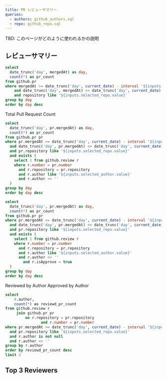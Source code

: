 ```yaml
---
title: PR レビューサマリー
queries:
  - authors: github_authors.sql
  - repo: github_repo.sql
---
```


<Alert status="info">
TBD: このページがどのように使われるかの説明
</Alert>

<Dropdown name=selected_author data={authors} value=author>
    <DropdownOption value="%" valueLabel="全ての author"/>
</Dropdown>

<Dropdown name=selected_repo data={repo} value=repository>
    <DropdownOption value="%" valueLabel="全ての repo"/>
</Dropdown>

<Dropdown name=target_days defaultValue="14 days">
    <DropdownOption valueLabel="7 days" value="7 days" />
    <DropdownOption valueLabel="14 days" value="14 days" />
    <DropdownOption valueLabel="30 days" value="30 days" />
</Dropdown>

## レビューサマリー

```sql pull_request_count_by_day
select
  date_trunc('day', mergedAt) as day,
  count(*) as pr_count
from github.pr
where mergedAt >= date_trunc('day', current_date) - interval '${inputs.target_days.value}'
    and date_trunc('day', mergedAt) <> date_trunc('day', current_date)
    and repository like '${inputs.selected_repo.value}'
group by day
order by day desc
```

Total Pull Request Count

<LineChart
    data={pull_request_count_by_day}
    x=day
    y=pr_count
    xAxisTitle="day"
    yAxisTitle="count"
/>

```sql pull_request_count_by_day_commented_by_author
select
  date_trunc('day', pr.mergedAt) as day,
  count(*) as pr_count
from github.pr pr
where pr.mergedAt >= date_trunc('day', current_date) - interval '${inputs.target_days.value}'
  and date_trunc('day', pr.mergedAt) <> date_trunc('day', current_date)
  and pr.repository like '${inputs.selected_repo.value}'
  and exists (
    select 1 from github.review r
    where r.number = pr.number
      and r.repository = pr.repository
      and r.author like '${inputs.selected_author.value}'
      and r.author <> ''
  )
group by day
order by day desc
```

```sql pull_request_count_by_day_approved_by_author
select
  date_trunc('day', pr.mergedAt) as day,
  count(*) as pr_count
from github.pr pr
where pr.mergedAt >= date_trunc('day', current_date) - interval '${inputs.target_days.value}'
  and date_trunc('day', pr.mergedAt) <> date_trunc('day', current_date)
  and pr.repository like '${inputs.selected_repo.value}'
  and exists (
    select 1 from github.review r
    where r.number = pr.number
      and r.repository = pr.repository
      and r.author like '${inputs.selected_author.value}'
      and r.author <> ''
        and r.isApprove = true
  )
group by day
order by day desc
```

<Grid cols=2>

<Group>
    Reviewed by Author
    <LineChart
        data={pull_request_count_by_day_commented_by_author}
        x=day
        y=pr_count
        xAxisTitle="day"
        yAxisTitle="count"
        emptySet="pass"
    />
</Group>

<Group>
    Approved by Author
    <LineChart
        data={pull_request_count_by_day_approved_by_author}
        x=day
        y=pr_count
        xAxisTitle="day"
        yAxisTitle="count"
        emptySet="pass"
    />
</Group>

</Grid>

```sql review_chanmpion_by_day
select
    r.author,
    count(*) as reviewd_pr_count
from github.review r
     join github.pr pr
         on r.repository = pr.repository
                and r.number = pr.number
where pr.mergedAt >= date_trunc('day', current_date) - interval '${inputs.target_days.value}'
  and pr.repository like '${inputs.selected_repo.value}'
  and r.author is not null
  and r.author <> ''
group by r.author
order by reviewd_pr_count desc
limit 3
```

## Top 3 Reviewers

<DataTable data={review_chanmpion_by_day}/>
